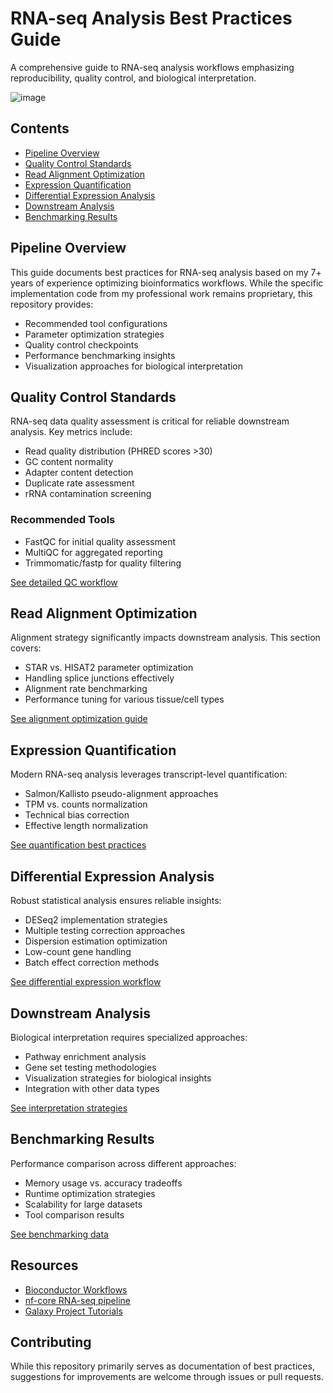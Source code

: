 # RNA-seq Analysis Best Practices Guide

A comprehensive guide to RNA-seq analysis workflows emphasizing reproducibility, quality control, and biological interpretation.

![image](https://github.com/user-attachments/assets/ea4a4388-0dda-4abd-bc90-a9e2eee537fb)

## Contents

- [Pipeline Overview](#pipeline-overview)
- [Quality Control Standards](#quality-control-standards)
- [Read Alignment Optimization](#read-alignment-optimization)
- [Expression Quantification](#expression-quantification)
- [Differential Expression Analysis](#differential-expression-analysis)
- [Downstream Analysis](#downstream-analysis)
- [Benchmarking Results](#benchmarking-results)

## Pipeline Overview

This guide documents best practices for RNA-seq analysis based on my 7+ years of experience optimizing bioinformatics workflows. While the specific implementation code from my professional work remains proprietary, this repository provides:

- Recommended tool configurations
- Parameter optimization strategies
- Quality control checkpoints
- Performance benchmarking insights
- Visualization approaches for biological interpretation

## Quality Control Standards

RNA-seq data quality assessment is critical for reliable downstream analysis. Key metrics include:

- Read quality distribution (PHRED scores >30)
- GC content normality
- Adapter content detection
- Duplicate rate assessment
- rRNA contamination screening

### Recommended Tools
- FastQC for initial quality assessment
- MultiQC for aggregated reporting
- Trimmomatic/fastp for quality filtering

[See detailed QC workflow](docs/quality_control.md)

## Read Alignment Optimization

Alignment strategy significantly impacts downstream analysis. This section covers:

- STAR vs. HISAT2 parameter optimization
- Handling splice junctions effectively
- Alignment rate benchmarking
- Performance tuning for various tissue/cell types

[See alignment optimization guide](docs/alignment_optimization.md)

## Expression Quantification

Modern RNA-seq analysis leverages transcript-level quantification:

- Salmon/Kallisto pseudo-alignment approaches
- TPM vs. counts normalization
- Technical bias correction
- Effective length normalization

[See quantification best practices](docs/quantification.md)

## Differential Expression Analysis

Robust statistical analysis ensures reliable insights:

- DESeq2 implementation strategies
- Multiple testing correction approaches
- Dispersion estimation optimization
- Low-count gene handling
- Batch effect correction methods

[See differential expression workflow](docs/differential_expression.md)

## Downstream Analysis

Biological interpretation requires specialized approaches:

- Pathway enrichment analysis
- Gene set testing methodologies
- Visualization strategies for biological insights
- Integration with other data types

[See interpretation strategies](docs/downstream_analysis.md)

## Benchmarking Results

Performance comparison across different approaches:

- Memory usage vs. accuracy tradeoffs
- Runtime optimization strategies
- Scalability for large datasets
- Tool comparison results

[See benchmarking data](docs/benchmarking.md)

## Resources

- [Bioconductor Workflows](https://bioconductor.org/packages/release/workflows/html/rnaseqGene.html)
- [nf-core RNA-seq pipeline](https://nf-co.re/rnaseq)
- [Galaxy Project Tutorials](https://training.galaxyproject.org/training-material/topics/transcriptomics/)

## Contributing

While this repository primarily serves as documentation of best practices, suggestions for improvements are welcome through issues or pull requests.
